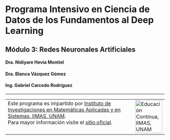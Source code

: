 # Programa Intensivo en Ciencia de Datos de los Fundamentos al Deep Learning
## Módulo 3: Redes Neuronales Artificiales 

#### Dra. Nidiyare Hevia Montiel
#### Dra. Blanca Vázquez Gómez
#### Ing. Gabriel Carcedo Rodríguez
---

<table>
  <tr>
    <td width="80%" valign="top">
      <!-- Content for Column 1 -->
      Este programa es impartido por <a href="https://www.iimas.unam.mx/">Instituto de Investigaciones en Matemáticas Aplicadas y en Sistemas, IIMAS, UNAM</a>.
      <br>
      Para mayor información visite el <a href="https://www.iimas.unam.mx/educacioncontinua/curso_deep_learning.html">sitio oficial</a>.
    </td>
    <td width="20%" valign="top">
      <!-- Content for Column 2 -->
      <img src="https://www.iimas.unam.mx/educacioncontinua/images/logo.svg" alt="Educación Continua, IIMAS, UNAM" style="width:100%; height:auto;">
    </td>
  </tr>
</table>
